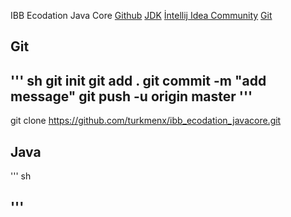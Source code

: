 IBB Ecodation Java Core
[Github](https://github.com/turkmenx/ibb_ecodation_javacore.git (fetch))
[JDK](https://www.oracle.com/tr/java/technologies/downloads/#jdk23-windows)
[İntellij Idea Community](https://www.jetbrains.com/idea/download/?section=windows)
[Git](https://git-scm.com/downloads)
## Git
'''
sh
git init
git add .
git commit -m "add message"
git push -u origin master
'''
---

git clone  https://github.com/turkmenx/ibb_ecodation_javacore.git
## Java
''' sh

'''
---